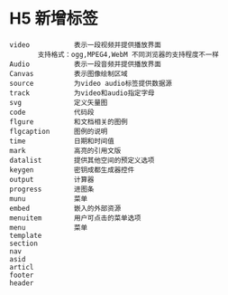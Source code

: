 # H5 新增标签

    video           表示一段视频并提供播放界面
           支持格式：ogg,MPEG4,WebM 不同浏览器的支持程度不一样
    Audio           表示一段音频并提供播放界面
    Canvas          表示图像绘制区域
    source          为video audio标签提供数据源
    track           为video和audio指定字母
    svg             定义矢量图
    code            代码段
    flgure          和文档相关的图例
    flgcaption      图例的说明
    time            日期和时间值
    mark            高亮的引用文版
    datalist        提供其他空间的预定义选项
    keygen          密钥成都生成器控件
    output          计算器
    progress        进图条
    munu            菜单
    embed           嵌入的外部资源
    menuitem        用户可点击的菜单选项
    menu            菜单
    template
    section
    nav
    asid
    articl
    footer
    header
